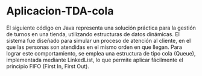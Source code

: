 # Aplicacion-TDA-cola

El siguiente código en Java representa una solución práctica para la gestión de turnos en una tienda, utilizando estructuras de datos dinámicas. El sistema fue diseñado para simular un proceso de atención al cliente, en el que las personas son atendidas en el mismo orden en que llegan. Para lograr este comportamiento, se emplea una estructura de tipo cola (Queue), implementada mediante LinkedList, lo que permite aplicar fácilmente el principio FIFO (First In, First Out).


